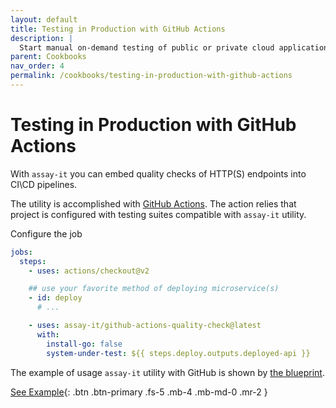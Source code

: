 ```yaml
---
layout: default
title: Testing in Production with GitHub Actions
description: |
  Start manual on-demand testing of public or private cloud application
parent: Cookbooks
nav_order: 4
permalink: /cookbooks/testing-in-production-with-github-actions
---
```


# Testing in Production with GitHub Actions

With `assay-it` you can embed quality checks of HTTP(S) endpoints into CI\CD pipelines.

The utility is accomplished with [GitHub Actions](https://github.com/assay-it/github-actions-quality-check). The action relies that project is configured with testing suites compatible with `assay-it` utility. 

Configure the job

```yaml
jobs:
  steps:
    - uses: actions/checkout@v2

    ## use your favorite method of deploying microservice(s)
    - id: deploy
      # ...

    - uses: assay-it/github-actions-quality-check@latest
      with:
        install-go: false
        system-under-test: ${{ steps.deploy.outputs.deployed-api }}
```

The example of usage `assay-it` utility with GitHub is shown by [the blueprint](https://github.com/fogfish/blueprint-serverless-golang). 

[See Example](https://github.com/fogfish/blueprint-serverless-golang/blob/main/.github/workflows/check-spawn.yml){: .btn .btn-primary .fs-5 .mb-4 .mb-md-0 .mr-2 }

